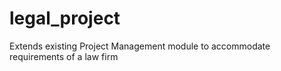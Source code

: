 # legal_project
Extends existing Project Management module to accommodate requirements of a law firm
